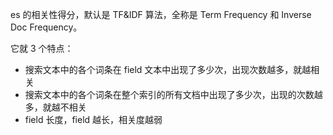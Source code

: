 es 的相关性得分，默认是 TF&IDF 算法，全称是 Term Frequency 和 Inverse Doc Frequency。

它就 3 个特点：
* 搜索文本中的各个词条在 field 文本中出现了多少次，出现次数越多，就越相关
* 搜索文本中的各个词条在整个索引的所有文档中出现了多少次，出现的次数越多，就越不相关
* field 长度，field 越长，相关度越弱
